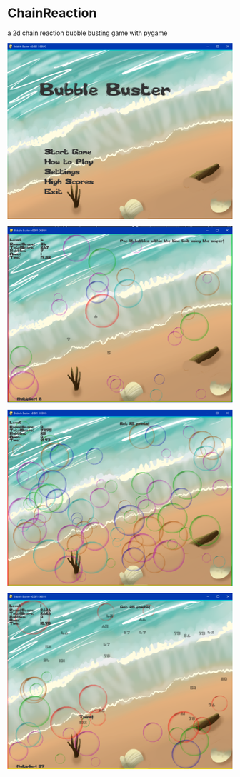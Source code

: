 # ChainReaction
a 2d chain reaction bubble busting game with pygame

![](data/screenshot2.PNG)

![](data/screenshot1.PNG)

![](data/screenshot3.PNG)

![](data/screenshot4.PNG)
